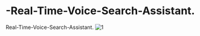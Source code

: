 # -Real-Time-Voice-Search-Assistant.
 Real-Time-Voice-Search-Assistant.
![1](https://github.com/user-attachments/assets/50823e51-2cac-4687-8a2b-6a0c3e7f0692)
